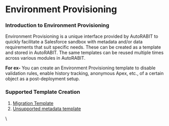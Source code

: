 # Environment Provisioning

### Introduction to Environment Provisioning <a href="#introduction-to-environment-provisioning" id="introduction-to-environment-provisioning"></a>

Environment Provisioning is a unique interface provided by AutoRABIT to quickly facilitate a Salesforce sandbox with metadata and/or data requirements that suit specific needs. These can be created as a template and stored in AutoRABIT. The same templates can be reused multiple times across various modules in AutoRABIT.

**For ex-** You can create an Environment Provisioning template to disable validation rules, enable history tracking, anonymous Apex, etc., of a certain object as a post-deployment setup.

### Supported Template Creation <a href="#supported-template-creation" id="supported-template-creation"></a>

1. [Migration Template](migration-template.md)
2. [Unsupported metadata template](unsupported-metadata-templates.md)



\
